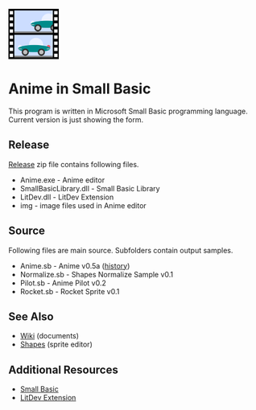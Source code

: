 ![icon](img/AnimeIcon.png)
# Anime in Small Basic

This program is written in Microsoft Small Basic programming language.  Current version is just showing the form.

## Release
[Release](https://github.com/nonkit/Anime/releases) zip file contains following files.
- Anime.exe - Anime editor
- SmallBasicLibrary.dll - Small Basic Library
- LitDev.dll - LitDev Extension
- img - image files used in Anime editor

## Source

Following files are main source.  Subfolders contain output samples.

- Anime.sb - Anime v0.5a ([history](History.md))
- Normalize.sb - Shapes Normalize Sample v0.1
- Pilot.sb - Anime Pilot v0.2
- Rocket.sb - Rocket Sprite v0.1

## See Also

- [Wiki](http://github.com/nonkit/Anime/wiki) (documents)
- [Shapes](http://github.com/nonkit/Shapes) (sprite editor)

## Additional Resources

- [Small Basic](http://smallbasic.com)
- [LitDev Extension](http://litdev.co.uk/)